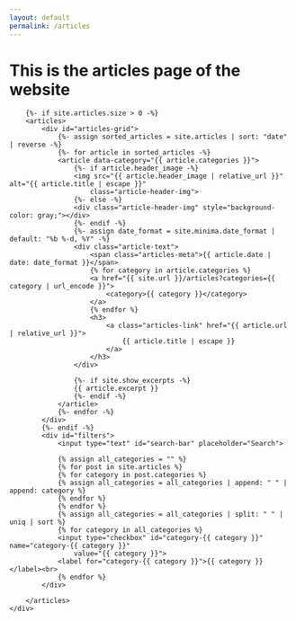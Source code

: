 ```yaml
---
layout: default
permalink: /articles
---
```


<div id="articles" class="content-wrapper">
    <div class="wrapper">
        <h1>This is the articles page of the website</h1>

        {%- if site.articles.size > 0 -%}
        <articles>
            <div id="articles-grid">
                {%- assign sorted_articles = site.articles | sort: "date" | reverse -%}
                {%- for article in sorted_articles -%}
                <article data-category="{{ article.categories }}">
                    {%- if article.header_image -%}
                    <img src="{{ article.header_image | relative_url }}" alt="{{ article.title | escape }}"
                        class="article-header-img">
                    {%- else -%}
                    <div class="article-header-img" style="background-color: gray;"></div>
                    {%- endif -%}
                    {%- assign date_format = site.minima.date_format | default: "%b %-d, %Y" -%}
                    <div class="article-text">
                        <span class="articles-meta">{{ article.date | date: date_format }}</span>
                        {% for category in article.categories %}
                        <a href="{{ site.url }}/articles?categories={{ category | url_encode }}">
                            <category>{{ category }}</category>
                        </a>
                        {% endfor %}
                        <h3>
                            <a class="articles-link" href="{{ article.url | relative_url }}">
                                {{ article.title | escape }}
                            </a>
                        </h3>
                    </div>

                    {%- if site.show_excerpts -%}
                    {{ article.excerpt }}
                    {%- endif -%}
                </article>
                {%- endfor -%}
            </div>
            {%- endif -%}
            <div id="filters">
                <input type="text" id="search-bar" placeholder="Search">

                {% assign all_categories = "" %}
                {% for post in site.articles %}
                {% for category in post.categories %}
                {% assign all_categories = all_categories | append: " " | append: category %}
                {% endfor %}
                {% endfor %}
                {% assign all_categories = all_categories | split: " " | uniq | sort %}
                {% for category in all_categories %}
                <input type="checkbox" id="category-{{ category }}" name="category-{{ category }}"
                    value="{{ category }}">
                <label for="category-{{ category }}">{{ category }}</label><br>
                {% endfor %}
            </div>

        </articles>
    </div>

</div>
<script>
    function filterPosts() {
        var url = new URL(window.location.href);
        var categories = (url.searchParams.get('categories') || '').toLowerCase().split(',');

        categories.forEach(function (category) {
            var checkbox = document.getElementById('category-' + category);
            if (checkbox) {
                checkbox.checked = true;
            }
        });

        var posts = document.querySelectorAll('#articles-grid article');
        posts.forEach(function (post) {
            var postCategories = post.getAttribute('data-category').toLowerCase().split(' ');
            if (categories.some(category => postCategories.some(postCategory => postCategory.includes(category)))) {
                post.style.display = 'block';
            } else {
                post.style.display = 'none';
            }
        });
    }

    document.querySelectorAll('#filters input[type=checkbox]').forEach(function (checkbox) {
        checkbox.addEventListener('change', function () {
            var checkedBoxes = document.querySelectorAll('#filters input[type=checkbox]:checked');
            var categories = Array.from(checkedBoxes).map(function (box) { return box.value.toLowerCase(); });
            var url = new URL(window.location.href);
            if (categories.length > 0) {
                url.searchParams.set('categories', categories.join(','));
            } else {
                url.searchParams.delete('categories');
            }
            window.history.replaceState({}, '', url);
            filterPosts();
        });
    });

    document.getElementById('search-bar').addEventListener('input', function () {
        var searchTerm = this.value.toLowerCase();
        var articles = document.querySelectorAll('#articles-grid article');
        articles.forEach(function (article) {
            var title = article.querySelector('h3 a').textContent.toLowerCase();
            var categories = article.getAttribute('data-category').toLowerCase();
            if (title.includes(searchTerm) || categories.includes(searchTerm)) {
                article.style.display = 'block';
            } else {
                article.style.display = 'none';
            }
        });

        var url = new URL(window.location.href);
        if (searchTerm) {
            url.searchParams.set('search', searchTerm);
        } else {
            url.searchParams.delete('search');
        }
        window.history.replaceState({}, '', url);
    });

    window.addEventListener('load', function () {
        var url = new URL(window.location.href);
        var searchParam = url.searchParams.get('search');
        if (searchParam) {
            document.getElementById('search-bar').value = searchParam;
            var event = new Event('input', {
                'bubbles': true,
                'cancelable': true
            });
            document.getElementById('search-bar').dispatchEvent(event);
        }
        filterPosts();
    });

    window.addEventListener('load', filterPosts);

    document.querySelectorAll('category').forEach(category => {
        const categoryName = category.textContent.trim();
        var textColor;
        var brColor;

        switch (categoryName.toLowerCase()) {
            case 'minecraft':
                textColor = 'rgba(0, 112, 40, 1)';
                brColor = 'rgba(0, 112, 40, 0.2)';
                break;
            case 'another-category':
                textColor = 'blue';
                brColor = 'black';
                break;
            case 'yet-another-category':
                textColor = 'red';
                brColor = 'black';
                break;
            default:
                textColor = 'white';
                brColor = 'gray';
                break;
        }
        category.style.color = textColor;
        category.style.backgroundColor = brColor;
    });

</script>
